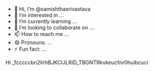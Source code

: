 - 👋 Hi, I’m @samishthasrivastava
- 👀 I’m interested in ...
- 🌱 I’m currently learning ...
- 💞️ I’m looking to collaborate on ...
- 📫 How to reach me ...
- 😄 Pronouns: ...
- ⚡ Fun fact: ...

<!---
samishthasrivastava/samishthasrivastava is a ✨ special ✨ repository because its `README.md` (this file) appears on your GitHub profile.
You can click the Preview link to take a look at your changes.
--->
Hi _1cccccbn2lirhBJKCIJLRID_TBGNTRkvkeucfnr0huibcuci

